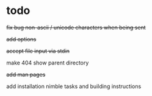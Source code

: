 # todo

~~fix bug non-ascii / unicode characters when being sent~~

~~add options~~

~~accept file input via stdin~~

make 404 show parent directory

~~add man pages~~

add installation nimble tasks and building instructions
